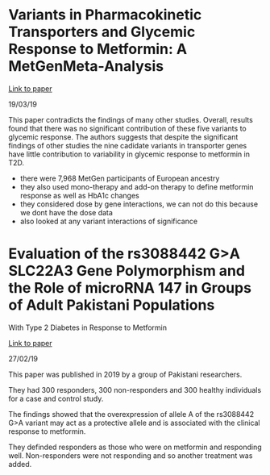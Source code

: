  
 # Variants in Pharmacokinetic Transporters and Glycemic Response to Metformin: A MetGenMeta-Analysis
 
 [Link to paper](https://ascpt.onlinelibrary.wiley.com/doi/epdf/10.1002/cpt.567)
 
 19/03/19
 
 This paper contradicts the findings of many other studies.  Overall, results found that there was no significant contribution of these five variants to glycemic response.  The authors suggests that despite the significant findings of other studies the nine cadidate variants in transporter genes have little contribution to variability in glycemic response to metformin in T2D.  
 
 * there were 7,968 MetGen participants of European ancestry 
 * they also used mono-therapy and add-on therapy to define metformin response as well as HbA1c changes 
 * they considered dose by gene interactions, we can not do this because we dont have the dose data 
 * also looked at any variant interactions of significance 
 
 # Evaluation of the rs3088442 G>A SLC22A3 Gene Polymorphism and the Role of microRNA 147 in Groups of Adult Pakistani Populations 
 With Type 2 Diabetes in Response to Metformin
 
 [Link to paper](https://www.sciencedirect.com/science/article/pii/S1499267117303714)
 
 27/02/19 
 
 This paper was published in 2019 by a group of Pakistani researchers. 
 
 They had 300 responders, 300 non-responders and 300 healthy individuals for a case and control study.  
 
 The findings showed that the overexpression of allele A of the rs3088442 G>A variant may act as a protective allele and is 
 associated with the clinical response to metformin. 
 
 They definded responders as those who were on metformin and responding well. Non-responders were not responding and so another treatment 
 was added. 
 
 
 
